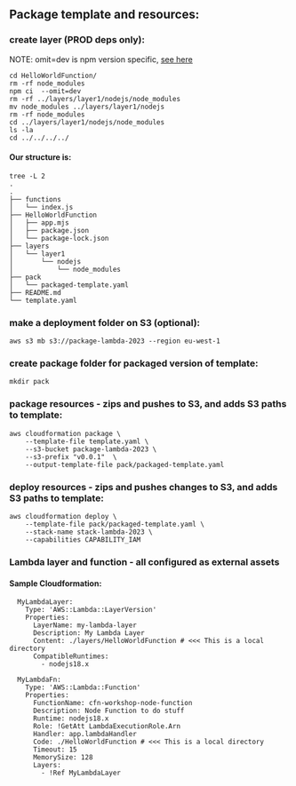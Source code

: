
## Package template and resources:

### create layer (PROD deps only):

NOTE: omit=dev is npm version specific, [see here](https://stackoverflow.com/questions/9268259/how-do-you-prevent-install-of-devdependencies-npm-modules-for-node-js-package)

```
cd HelloWorldFunction/
rm -rf node_modules
npm ci  --omit=dev
rm -rf ../layers/layer1/nodejs/node_modules
mv node_modules ../layers/layer1/nodejs
rm -rf node_modules
cd ../layers/layer1/nodejs/node_modules
ls -la
cd ../../../../

```

#### Our structure is:

```
tree -L 2
.
.
├── functions
│   └── index.js
├── HelloWorldFunction
│   ├── app.mjs
│   ├── package.json
│   └── package-lock.json
├── layers
│   └── layer1
│       └── nodejs
│           └── node_modules
├── pack
│   └── packaged-template.yaml
├── README.md
└── template.yaml
```


### make a deployment folder on S3 (optional):

```
aws s3 mb s3://package-lambda-2023 --region eu-west-1
```

### create package folder for packaged version of template:

```
mkdir pack
```

### package resources - zips and pushes to S3, and adds S3 paths to template:

```
aws cloudformation package \
    --template-file template.yaml \
    --s3-bucket package-lambda-2023 \
    --s3-prefix "v0.0.1"  \
    --output-template-file pack/packaged-template.yaml
```

### deploy resources - zips and pushes changes to S3, and adds S3 paths to template:
```
aws cloudformation deploy \
    --template-file pack/packaged-template.yaml \
    --stack-name stack-lambda-2023 \
    --capabilities CAPABILITY_IAM
```




### Lambda layer and function - all configured as external assets

#### Sample Cloudformation:

```
  MyLambdaLayer:
    Type: 'AWS::Lambda::LayerVersion'
    Properties:
      LayerName: my-lambda-layer
      Description: My Lambda Layer
      Content: ./layers/HelloWorldFunction # <<< This is a local directory
      CompatibleRuntimes:
        - nodejs18.x
      
  MyLambdaFn:
    Type: 'AWS::Lambda::Function'
    Properties:
      FunctionName: cfn-workshop-node-function
      Description: Node Function to do stuff
      Runtime: nodejs18.x
      Role: !GetAtt LambdaExecutionRole.Arn
      Handler: app.lambdaHandler
      Code: ./HelloWorldFunction # <<< This is a local directory
      Timeout: 15
      MemorySize: 128
      Layers:
        - !Ref MyLambdaLayer

```

